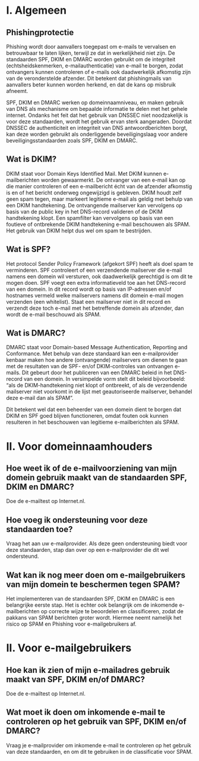 # I. Algemeen

## Phishingprotectie
Phishing wordt door aanvallers toegepast om e-mails te vervalsen en betrouwbaar te laten lijken, terwijl ze dat in werkelijkheid niet zijn. De standaarden SPF, DKIM en DMARC worden gebruikt om de integriteit (echtsheidskenmerken, e-mailauthenticatie) van e-mail te borgen, zodat ontvangers kunnen controleren of e-mails ook daadwerkelijk afkomstig zijn van de veronderstelde afzender. Dit betekent dat phishingmails van aanvallers beter kunnen worden herkend, en dat de kans op misbruik afneemt.

SPF, DKIM en DMARC werken op domeinnaamniveau, en maken gebruik van DNS als mechanisme om bepaalde informatie te delen met het gehele internet. Ondanks het feit dat het gebruik van DNSSEC niet noodzakelijk is voor deze standaarden, wordt het gebruik ervan sterk aangeraden. Doordat DNSSEC de authenticiteit en integriteit van DNS antwoordberichten borgt, kan deze worden gebruikt als onderliggende beveiligingslaag voor andere beveiligingsstandaarden zoals SPF, DKIM en DMARC.

## Wat is DKIM?
DKIM staat voor Domain Keys Identified Mail. Met DKIM kunnen e-mailberichten worden gewaarmerkt. De ontvanger van een e-mail kan op die manier controleren of een e-mailbericht écht van de afzender afkomstig is en of het bericht onderweg ongewijzigd is gebleven. DKIM houdt zelf geen spam tegen, maar markeert legitieme e-mail als geldig met behulp van een DKIM handtekening. De ontvangende mailserver kan vervolgens op basis van de public key in het DNS-record valideren of de DKIM handtekening klopt. Een spamfilter kan vervolgens op basis van een foutieve of ontbrekende DKIM handtekening e-mail beschouwen als SPAM. Het gebruik van DKIM helpt dus wel om spam te bestrijden.

## Wat is SPF?
Het protocol Sender Policy Framework (afgekort SPF) heeft als doel spam te verminderen. SPF controleert of een verzendende mailserver die e-mail namens een domein wil versturen, ook daadwerkelijk gerechtigd is om dit te mogen doen. SPF voegt een extra informatieveld toe aan het DNS-record van een domein. In dit record wordt op basis van IP-adressen en/of hostnames vermeld welke mailservers namens dit domein e-mail mogen verzenden (een whitelist). Staat een mailserver niet in dit record en verzendt deze toch e-mail met het betreffende domein als afzender, dan wordt de e-mail beschouwd als SPAM.

## Wat is DMARC?
DMARC staat voor Domain-based Message Authentication, Reporting and Conformance. Met behulp van deze standaard kan een e-mailprovider kenbaar maken hoe andere (ontvangende) mailservers om dienen te gaan met de resultaten van de SPF- en/of DKIM-controles van ontvangen e-mails. Dit gebeurt door het publiceren van een DMARC beleid in het DNS-record van een domein. In versimpelde vorm stelt dit beleid bijvoorbeeld: “als de DKIM-handtekening niet klopt of ontbreekt, of als de verzendende mailserver niet voorkomt in de lijst met geautoriseerde mailserver, behandel deze e-mail dan als SPAM”.

Dit betekent wel dat een beheerder van een domein dient te borgen dat DKIM en SPF goed blijven functioneren, omdat fouten ook kunnen resulteren in het beschouwen van legitieme e-mailberichten als SPAM.

# II. Voor domeinnaamhouders
## Hoe weet ik of de e-mailvoorziening van mijn domein gebruik maakt van de standaarden SPF, DKIM en DMARC?
Doe de e-mailtest op Internet.nl.

## Hoe voeg ik ondersteuning voor deze standaarden toe?
Vraag het aan uw e-mailprovider. Als deze geen ondersteuning biedt voor deze standaarden, stap dan over op een e-mailprovider die dit wel ondersteund.

## Wat kan ik nog meer doen om e-mailgebruikers van mijn domein te beschermen tegen SPAM?
Het implementeren van de standaarden SPF, DKIM en DMARC is een belangrijke eerste stap. Het is echter ook belangrijk om de inkomende e-mailberichten op correcte wijze te beoordelen en classificeren, zodat de pakkans van SPAM berichten groter wordt. Hiermee neemt namelijk het risico op SPAM en Phishing voor e-mailgebruikers af.


# II. Voor e-mailgebruikers

## Hoe kan ik zien of mijn e-mailadres gebruik maakt van SPF, DKIM en/of DMARC?
Doe de e-mailtest op Internet.nl.

## Wat moet ik doen om inkomende e-mail te controleren op het gebruik van SPF, DKIM en/of DMARC?
Vraag je e-mailprovider om inkomende e-mail te controleren op het gebruik van deze standaarden, en om dit te gebruiken in de classificatie voor SPAM.

##
